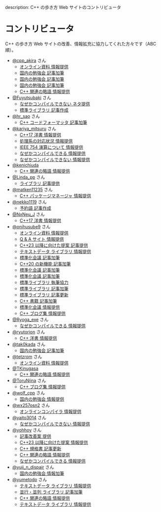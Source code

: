 description: C++ の歩き方 Web サイトのコントリビュータ

# コントリビュータ

C++ の歩き方 Web サイトの改善、情報拡充に協力してくれた方々です（ABC 順）。

<!-- ABC 順-->

- [@cpp_akira](https://twitter.com/cpp_akira) さん
    - [オンライン資料 情報提供](https://github.com/cppmap/cppmap.docs/pull/16)
    - [国内の勉強会 記事加筆](https://github.com/cppmap/cppmap.docs/pull/24)
    - [国内の勉強会 記事加筆](https://github.com/cppmap/cppmap.docs/pull/30)
    - [国内の勉強会 記事加筆](https://github.com/cppmap/cppmap.docs/pull/33)
    - [C++ 関連の略語 情報提供](https://github.com/cppmap/cppmap.docs/issues/41)
- [@Fuyutsubaki](https://twitter.com/Fuyutsubaki) さん
    - [なぜかコンパイルできない ネタ提供](https://github.com/cppmap/cppmap.docs/issues/9#issuecomment-472076826)
    - [標準ライブラリ 記事作成](https://github.com/cppmap/cppmap.docs/pull/12)
- [@hr_sao](https://twitter.com/hr_sao) さん
    - [C++ コードフォーマッタ 記事加筆](https://github.com/cppmap/cppmap.docs/pull/36)
- [@kariya_mitsuru](https://twitter.com/kariya_mitsuru) さん
    - [C++17 洋書 情報提供](https://github.com/cppmap/cppmap.docs/issues/6)
    - [処理系の対応状況 情報提供](https://github.com/cppmap/cppmap.docs/pull/7)
    - [IEEE 754 演算について 情報提供](https://twitter.com/kariya_mitsuru/status/1148972200713584640)
    - [なぜかコンパイルできる 情報提供](https://twitter.com/kariya_mitsuru/status/1369276950972309509)
    - [なぜかコンパイルできない 情報提供](https://twitter.com/kariya_mitsuru/status/1369294046456332296)
- [@kenichiuda](https://twitter.com/kenichiuda)
    - [C++ 関連の略語 情報提供](https://github.com/cppmap/cppmap.docs/issues/41)
- [@Linda_pp](https://twitter.com/Linda_pp) さん
    - [ライブラリ 記事提供](https://github.com/cppmap/cppmap.docs/pull/22)
- [@matken11235](https://twitter.com/matken11235) さん
    - [C++ パッケージマネージャ 情報提供](https://github.com/cppmap/cppmap.docs/pull/2)
- [@nekko1119](https://twitter.com/nekko1119) さん
    - [予約語 記事作成](https://github.com/cppmap/cppmap.docs/pull/11)    
- [@NxNeu_J](https://twitter.com/NxNeu_J) さん
    - [C++17 洋書 情報提供](https://github.com/cppmap/cppmap.docs/issues/5)
- [@onihusube9](https://twitter.com/onihusube9) さん
    - [オンライン資料 情報提供](https://github.com/cppmap/cppmap.docs/pull/1)
    - [Q & A サイト 情報提供](https://twitter.com/onihusube9/status/1103168500703485952)
    - [C++23 以降に向けた提案 記事提供](https://github.com/cppmap/cppmap.docs/pull/4)
    - [テキストデータ ライブラリ 情報提供](https://github.com/cppmap/cppmap.docs/pull/10)
    - [標準化会議 記事加筆](https://github.com/cppmap/cppmap.docs/pull/19)
    - [C++20 の新機能 記事加筆](https://github.com/cppmap/cppmap.docs/pull/20)
    - [標準化会議 記事加筆](https://github.com/cppmap/cppmap.docs/pull/21)
    - [標準化会議 記事加筆](https://github.com/cppmap/cppmap.docs/pull/27)
    - [標準ライブラリ 執筆協力](https://github.com/cppmap/cppmap.docs/issues/28)
    - [標準ライブラリ 記事加筆](https://github.com/cppmap/cppmap.docs/issues/31)
    - [標準ライブラリ 記事更新](https://github.com/cppmap/cppmap.docs/pull/34)
    - [C++ 書籍 記事加筆](https://github.com/cppmap/cppmap.docs/pull/37)
    - [標準化会議 情報提供](https://twitter.com/onihusube9/status/1267252027999973376)
    - [C++ ブログ集 情報提供](https://github.com/cppmap/cppmap.docs/issues/42)
- [@Ryoga_exe](https://twitter.com/Ryoga_exe) さん
    - [なぜかコンパイルできる 情報提供](https://github.com/cppmap/cppmap.docs/issues/9#issuecomment-792805225)
- [@ryutorion](https://twitter.com/ryutorion) さん
    - [C++ 洋書 情報提供](https://twitter.com/ryutorion/status/1333744787136991234)
- [@tak0kada](https://twitter.com/tak0kada) さん
    - [国内の勉強会 記事加筆](https://github.com/cppmap/cppmap.docs/pull/26)
- [@tetzrom](https://twitter.com/tetzrom) さん
    - [オンライン資料 情報提供](https://github.com/cppmap/cppmap.docs/pull/15)
- [@TKinugasa](https://twitter.com/TKinugasa)
    - [C++ 関連の略語 情報提供](https://twitter.com/TKinugasa/status/1306694400215449600)
- [@ToruNiina](https://twitter.com/ToruNiina) さん
    - [C++ ブログ集 情報提供](https://github.com/cppmap/cppmap.docs/issues/42)
- [@wolf_cpp](https://twitter.com/wolf_cpp) さん
    - [国内の勉強会 情報提供](https://github.com/cppmap/cppmap.docs/pull/25)
- [@wx257osn2](https://twitter.com/wx257osn2) さん
    - [オンラインコンパイラ 情報提供](https://github.com/cppmap/cppmap.docs/pull/18)
- [@yaito3014](https://twitter.com/yaito3014) さん
    - [なぜかコンパイルできない 情報提供](https://github.com/cppmap/cppmap.docs/issues/9#issuecomment-792238518)
- [@yohhoy](https://twitter.com/yohhoy) さん
    - [記事改善案 提供](https://twitter.com/yohhoy/status/1106950996192747521)
    - [C++23 以降に向けた提案 情報提供](https://github.com/cppmap/cppmap.docs/pull/32)
    - [C++ 規格書 記事更新](https://github.com/cppmap/cppmap.docs/pull/38)
    - [C++ 関連の略語 情報提供](https://github.com/cppmap/cppmap.docs/issues/41)
    - [なぜかコンパイルできる 情報提供](https://github.com/cppmap/cppmap.docs/issues/9#issuecomment-791437878)
- [@yuji_n_dispair](https://twitter.com/yuji_n_dispair) さん
    - [国内の勉強会 情報加筆](https://github.com/cppmap/cppmap.docs/pull/29)
- [@yumetodo](https://twitter.com/yumetodo) さん
    - [テキストデータ ライブラリ 情報提供](https://github.com/cppmap/cppmap.docs/pull/17)
    - [並行・並列 ライブラリ 記事加筆](https://github.com/cppmap/cppmap.docs/pull/40)
    - [C++ 関連の略語 情報提供](https://github.com/cppmap/cppmap.docs/issues/41)
    - [テキストデータ ライブラリ 情報提供](https://github.com/cppmap/cppmap.docs/pull/44)

    